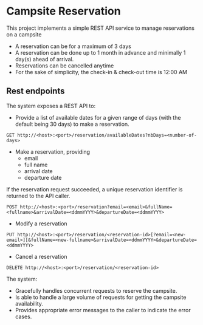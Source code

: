 # Campsite Reservation

This project implements a simple REST API service to manage reservations on a campsite

- A reservation can be for a maximum of 3 days
- A reservation can be done up to 1 month in advance and minimally 1 day(s) ahead of arrival.
- Reservations can be cancelled anytime
- For the sake of simplicity, the check-in & check-out time is 12:00 AM

## Rest endpoints

The system exposes a REST API to:

- Provide a list of available dates for a given range of days (with the default being 30 days) to make a reservation.

`GET http://<host>:<port>/reservation/availableDates?nbDays=<number-of-days>`

- Make a reservation, providing
  - email
  - full name
  - arrival date
  - departure date

If the reservation request succeeded, a unique reservation identifier is returned to the API caller.

`POST http://<host>:<port>/reservation?email=<email>&fullName=<fullname>&arrivalDate=<ddmmYYYY>&departureDate=<ddmmYYYY>`

- Modify a reservation

`PUT http://<host>:<port>/reservation/<reservation-id>[?email=<new-email>][&fullName=<new-fullname>&arrivalDate=<ddmmYYYY>&departureDate=<ddmmYYYY>`

- Cancel a reservation

`DELETE http://<host>:<port>/reservation/<reservation-id>`

The system:
- Gracefully handles concurrent requests to reserve the campsite.
- Is able to handle a large volume of requests for getting the campsite availability.
- Provides appropriate error messages to the caller to indicate the error cases.
